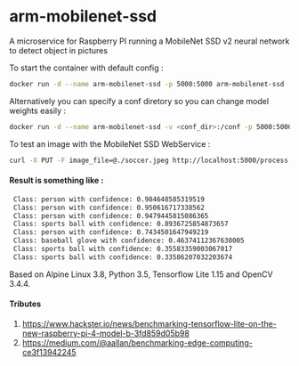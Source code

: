 # arm-mobilenet-ssd
A microservice for Raspberry PI running a MobileNet SSD v2 neural network to detect object in pictures 

To start the container with default config :
```bash
docker run -d --name arm-mobilenet-ssd -p 5000:5000 arm-mobilenet-ssd
```

Alternatively you can specify a conf diretory so you can change model weights easily :
```bash
docker run -d --name arm-mobilenet-ssd -v <conf_dir>:/conf -p 5000:5000 arm-mobilenet-ssd
```

To test an image with the MobileNet SSD WebService : 
```bash
curl -X PUT -F image_file=@./soccer.jpeg http://localhost:5000/process
```

#### Result is something like :
```bash
 Class: person with confidence: 0.984648585319519
 Class: person with confidence: 0.950616717338562
 Class: person with confidence: 0.9479445815086365
 Class: sports ball with confidence: 0.8936725854873657
 Class: person with confidence: 0.7434501647949219
 Class: baseball glove with confidence: 0.46374112367630005
 Class: sports ball with confidence: 0.35583359003067017
 Class: sports ball with confidence: 0.33586207032203674
```
 
Based on Alpine Linux 3.8, Python 3.5, Tensorflow Lite 1.15 and OpenCV 3.4.4.

#### Tributes
1. https://www.hackster.io/news/benchmarking-tensorflow-lite-on-the-new-raspberry-pi-4-model-b-3fd859d05b98 
2. https://medium.com/@aallan/benchmarking-edge-computing-ce3f13942245 

